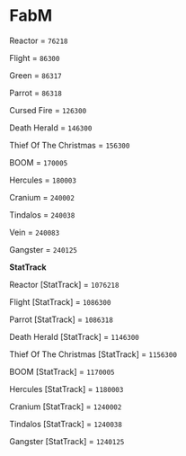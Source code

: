 # FabM


Reactor = `76218`

Flight = `86300`

Green = `86317`

Parrot = `86318`

Cursed Fire = `126300`

Death Herald = `146300`

Thief Of The Christmas = `156300`

BOOM = `170005`

Hercules = `180003`

Cranium = `240002`

Tindalos = `240038`

Vein = `240083`

Gangster = `240125`


**StatTrack**


Reactor [StatTrack] = `1076218`

Flight [StatTrack] = `1086300`

Parrot [StatTrack] = `1086318`

Death Herald [StatTrack] = `1146300`

Thief Of The Christmas [StatTrack] = `1156300`

BOOM [StatTrack] = `1170005`

Hercules [StatTrack] = `1180003`

Cranium [StatTrack] = `1240002`

Tindalos [StatTrack] = `1240038`

Gangster [StatTrack] = `1240125`
